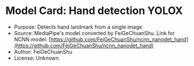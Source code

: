 # Model Card: Hand detection YOLOX

- Purpose: Detects hand landmark from a single image
- Source: MediaPipe's model converted by FeiGeChuanShu. Link for NCNN model: [https://github.com/FeiGeChuanShu/ncnn_nanodet_hand](https://github.com/FeiGeChuanShu/ncnn_nanodet_hand)
- Author: FeiGeChuanShu
- License: Unknown
